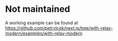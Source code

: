 # Not maintained

A working example can be found at https://github.com/petrvlcek/next.js/tree/with-relay-modern/examples/with-relay-modern
